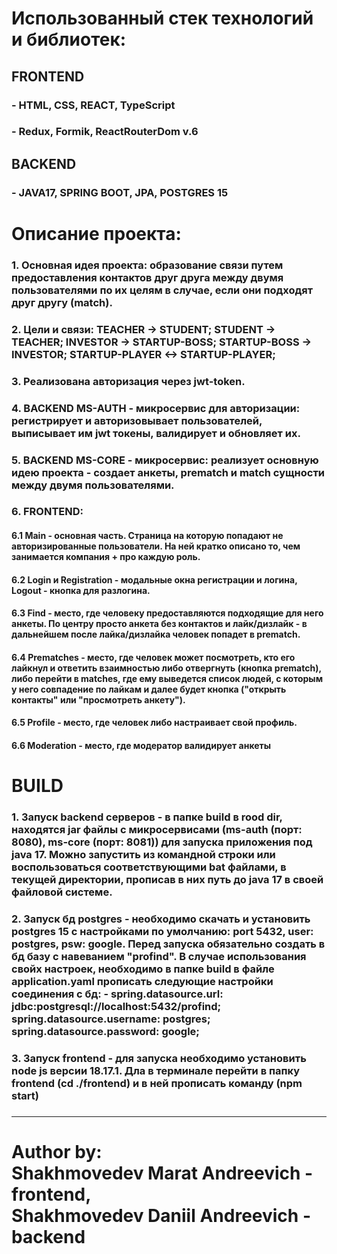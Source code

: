 # Использованный стек технологий и библиотек:

## FRONTEND

### - HTML, CSS, REACT, TypeScript

### - Redux, Formik, ReactRouterDom v.6

## BACKEND

### - JAVA17, SPRING BOOT, JPA, POSTGRES 15

# Описание проекта:

### 1. Основная идея проекта: образование связи путем предоставления контактов друг друга между двумя пользователями по их целям в случае, если они подходят друг другу (match).

### 2. Цели и связи: TEACHER -> STUDENT; STUDENT -> TEACHER; INVESTOR -> STARTUP-BOSS; STARTUP-BOSS -> INVESTOR; STARTUP-PLAYER <-> STARTUP-PLAYER; 

### 3. Реализована авторизация через jwt-token.

### 4. BACKEND MS-AUTH - микросервис для авторизации: регистрирует и авторизовывает пользователей, выписывает им jwt токены, валидирует и обновляет их.

### 5. BACKEND MS-CORE - микросервис: реализует основную идею проекта - создает анкеты, prematch и match сущности между двумя пользователями.

### 6. FRONTEND: 

#### 6.1 Main - основная часть. Страница на которую попадают не авторизированные пользователи. На ней кратко описано то, чем занимается компания + про каждую роль.

#### 6.2 Login и Registration - модальные окна регистрации и логина, Logout - кнопка для разлогина.

#### 6.3 Find - место, где человеку предоставляются подходящие для него анкеты. По центру просто анкета без контактов и лайк/дизлайк - в дальнейшем после лайка/дизлайка человек попадет в prematch.

#### 6.4 Prematches - место, где человек может посмотреть, кто его лайкнул и ответить взаимностью либо отвергнуть (кнопка prematch), либо перейти в matches, где ему выведется список людей, с которым у него совпадение по лайкам и далее будет кнопка ("открыть контакты" или "просмотреть анкету").

#### 6.5 Profile - место, где человек либо настраивает свой профиль.

#### 6.6 Moderation - место, где модератор валидирует анкеты

# BUILD

### 1. Запуск backend серверов - в папке build в rood dir, находятся jar файлы с микросервисами (ms-auth (порт: 8080), ms-core (порт: 8081)) для запуска приложения под java 17. Можно запустить из командной строки или воспользоваться соответствующими bat файлами, в текущей директории, прописав в них путь до java 17 в своей файловой системе.  

### 2. Запуск бд postgres - необходимо скачать и установить postgres 15 с настройками по умолчанию: port 5432, user: postgres, psw: google. Перед запуска обязательно создать в бд базу с навеванием "profind". В случае использования свойх настроек, необходимо в папке build в файле application.yaml прописать следующие настройки соединения с бд: - spring.datasource.url: jdbc:postgresql://localhost:5432/profind; spring.datasource.username: postgres; spring.datasource.password: google;   

### 3. Запуск frontend - для запуска необходимо установить node js версии 18.17.1. Дла в терминале перейти в папку frontend (cd ./frontend) и в ней прописать команду (npm start)

### <hr>

# Author by: <br> Shakhmovedev Marat Andreevich - frontend, <br> Shakhmovedev Daniil Andreevich - backend
